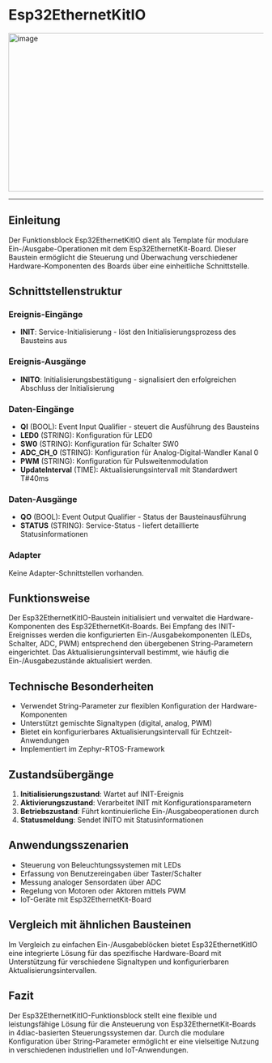 # Esp32EthernetKitIO

<img width="1256" height="313" alt="image" src="https://github.com/user-attachments/assets/b66a0967-8b6e-47b2-b65a-10053927e12e" />

* * * * * * * * * *

## Einleitung
Der Funktionsblock Esp32EthernetKitIO dient als Template für modulare Ein-/Ausgabe-Operationen mit dem Esp32EthernetKit-Board. Dieser Baustein ermöglicht die Steuerung und Überwachung verschiedener Hardware-Komponenten des Boards über eine einheitliche Schnittstelle.

## Schnittstellenstruktur

### **Ereignis-Eingänge**
- **INIT**: Service-Initialisierung - löst den Initialisierungsprozess des Bausteins aus

### **Ereignis-Ausgänge**
- **INITO**: Initialisierungsbestätigung - signalisiert den erfolgreichen Abschluss der Initialisierung

### **Daten-Eingänge**
- **QI** (BOOL): Event Input Qualifier - steuert die Ausführung des Bausteins
- **LED0** (STRING): Konfiguration für LED0
- **SW0** (STRING): Konfiguration für Schalter SW0
- **ADC_CH_0** (STRING): Konfiguration für Analog-Digital-Wandler Kanal 0
- **PWM** (STRING): Konfiguration für Pulsweitenmodulation
- **UpdateInterval** (TIME): Aktualisierungsintervall mit Standardwert T#40ms

### **Daten-Ausgänge**
- **QO** (BOOL): Event Output Qualifier - Status der Bausteinausführung
- **STATUS** (STRING): Service-Status - liefert detaillierte Statusinformationen

### **Adapter**
Keine Adapter-Schnittstellen vorhanden.

## Funktionsweise
Der Esp32EthernetKitIO-Baustein initialisiert und verwaltet die Hardware-Komponenten des Esp32EthernetKit-Boards. Bei Empfang des INIT-Ereignisses werden die konfigurierten Ein-/Ausgabekomponenten (LEDs, Schalter, ADC, PWM) entsprechend den übergebenen String-Parametern eingerichtet. Das Aktualisierungsintervall bestimmt, wie häufig die Ein-/Ausgabezustände aktualisiert werden.

## Technische Besonderheiten
- Verwendet String-Parameter zur flexiblen Konfiguration der Hardware-Komponenten
- Unterstützt gemischte Signaltypen (digital, analog, PWM)
- Bietet ein konfigurierbares Aktualisierungsintervall für Echtzeit-Anwendungen
- Implementiert im Zephyr-RTOS-Framework

## Zustandsübergänge
1. **Initialisierungszustand**: Wartet auf INIT-Ereignis
2. **Aktivierungszustand**: Verarbeitet INIT mit Konfigurationsparametern
3. **Betriebszustand**: Führt kontinuierliche Ein-/Ausgabeoperationen durch
4. **Statusmeldung**: Sendet INITO mit Statusinformationen

## Anwendungsszenarien
- Steuerung von Beleuchtungssystemen mit LEDs
- Erfassung von Benutzereingaben über Taster/Schalter
- Messung analoger Sensordaten über ADC
- Regelung von Motoren oder Aktoren mittels PWM
- IoT-Geräte mit Esp32EthernetKit-Board

## Vergleich mit ähnlichen Bausteinen
Im Vergleich zu einfachen Ein-/Ausgabeblöcken bietet Esp32EthernetKitIO eine integrierte Lösung für das spezifische Hardware-Board mit Unterstützung für verschiedene Signaltypen und konfigurierbaren Aktualisierungsintervallen.

## Fazit
Der Esp32EthernetKitIO-Funktionsblock stellt eine flexible und leistungsfähige Lösung für die Ansteuerung von Esp32EthernetKit-Boards in 4diac-basierten Steuerungssystemen dar. Durch die modulare Konfiguration über String-Parameter ermöglicht er eine vielseitige Nutzung in verschiedenen industriellen und IoT-Anwendungen.
